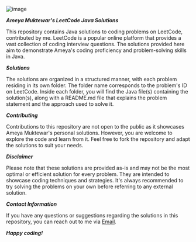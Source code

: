 ![image](https://github-production-user-asset-6210df.s3.amazonaws.com/133382057/282222094-014cc9e6-a827-487f-8b4d-c4dec06f8bdb.png)

***Ameya Muktewar's LeetCode Java Solutions***

This repository contains Java solutions to coding problems on LeetCode, contributed by me. LeetCode is a popular online platform that provides a vast collection of coding interview questions. The solutions provided here aim to demonstrate Ameya's coding proficiency and problem-solving skills in Java.

***Solutions***

The solutions are organized in a structured manner, with each problem residing in its own folder. The folder name corresponds to the problem's ID on LeetCode. Inside each folder, you will find the Java file(s) containing the solution(s), along with a README.md file that explains the problem statement and the approach used to solve it.

***Contributing***

Contributions to this repository are not open to the public as it showcases Ameya Muktewar's personal solutions. However, you are welcome to explore the code and learn from it. Feel free to fork the repository and adapt the solutions to suit your needs.

***Disclaimer***

Please note that these solutions are provided as-is and may not be the most optimal or efficient solution for every problem. They are intended to showcase coding techniques and strategies. It's always recommended to try solving the problems on your own before referring to any external solution.

***Contact Information***

If you have any questions or suggestions regarding the solutions in this repository, you can reach out to me via [Email](ameyaleetcode@gmail.com).

***Happy coding!***

